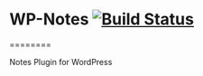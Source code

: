 # WP-Notes [![Build Status](https://travis-ci.org/mmnaderi/wp-notes.png)](https://travis-ci.org/mmnaderi/wp-notes) #
========

Notes Plugin for WordPress